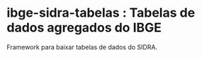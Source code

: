 # ibge-sidra-tabelas : Tabelas de dados agregados do IBGE

Framework para baixar tabelas de dados do SIDRA.

